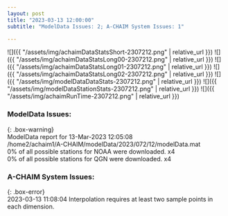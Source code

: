 ```yaml
---
layout: post
title: "2023-03-13 12:00:00"
subtitle: "ModelData Issues: 2; A-CHAIM System Issues: 1"

---
```


![]({{ "/assets/img/achaimDataStatsShort-2307212.png" | relative_url }})
![]({{ "/assets/img/achaimDataStatsLong00-2307212.png" | relative_url }})
![]({{ "/assets/img/achaimDataStatsLong01-2307212.png" | relative_url }})
![]({{ "/assets/img/achaimDataStatsLong02-2307212.png" | relative_url }})
![]({{ "/assets/img/modelDataDataStats-2307212.png" | relative_url }})
![]({{ "/assets/img/modelDataStationStats-2307212.png" | relative_url }})
![]({{ "/assets/img/achaimRunTime-2307212.png" | relative_url }})

### ModelData Issues:  
  
{: .box-warning}  
 ModelData report for 13-Mar-2023 12:05:08   
 /home2/achaim1/A-CHAIM/modelData/2023/072/12/modelData.mat   
 0% of all possible stations for NOAA were downloaded. x4   
 0% of all possible stations for QGN were downloaded. x4   
  
### A-CHAIM System Issues:  
  
{: .box-error}  
2023-03-13 11:08:04 Interpolation requires at least two sample points in each dimension.  
